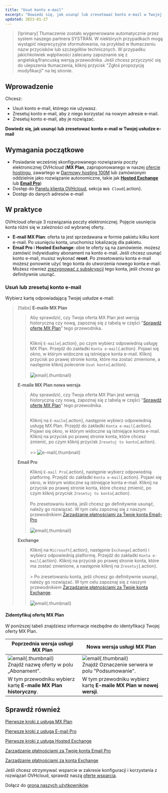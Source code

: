 ```yaml
---
title: "Usuń konto e-mail"
excerpt: "Dowiedz się, jak usunąć lub zresetować konto e-mail w Twojej usłudze e-mail"
updated: 2023-01-27
---
```


> [!primary]
> Tłumaczenie zostało wygenerowane automatycznie przez system naszego partnera SYSTRAN. W niektórych przypadkach mogą wystąpić nieprecyzyjne sformułowania, na przykład w tłumaczeniu nazw przycisków lub szczegółów technicznych. W przypadku jakichkolwiek wątpliwości zalecamy zapoznanie się z angielską/francuską wersją przewodnika. Jeśli chcesz przyczynić się do ulepszenia tłumaczenia, kliknij przycisk "Zgłoś propozycję modyfikacji" na tej stronie.
>

## Wprowadzenie

Chcesz:

- Usuń konto e-mail, którego nie używasz. 
- Zresetuj konto e-mail, aby z niego korzystać na nowym adresie e-mail. 
- Zresetuj konto e-mail, aby je rozwiązać.

**Dowiedz się, jak usunąć lub zresetować konto e-mail w Twojej usłudze e-mail**

## Wymagania początkowe

- Posiadanie wcześniej skonfigurowanego rozwiązania poczty elektronicznej OVHcloud (**MX Plan**, zaproponowanego w naszej [ofercie hostingu](/links/web/hosting), zawartego w [Darmowy hosting 100M](/links/web/domains-free-hosting) lub zamówionym oddzielnie jako rozwiązanie autonomiczne, takie jak [**Hosted Exchange**](/links/web/emails-hosted-exchange) lub [**Email Pro**](/links/web/email-pro))
- Dostęp do [Panelu klienta OVHcloud](/links/manager), sekcja `Web Cloud`{.action}.
- Dostęp do danych adresów e-mail

## W praktyce <a name="instructions"></a>

OVHcloud oferuje 3 rozwiązania poczty elektronicznej. Pojęcie usunięcia konta różni się w zależności od wybranej oferty.

- **E-mail MX Plan**: oferta ta jest sprzedawana w formie pakietu kilku kont e-mail. Po usunięciu konta, uruchomisz lokalizację dla pakietu. 
- **Email Pro** i **Hosted Exchange**: obie te oferty są na zamówienie. możesz zamówić indywidualny abonament na konto e-mail. Jeśli chcesz usunąć konto e-mail, musisz wykonać **reset**. Po zresetowaniu konta e-mail możesz ponownie użyć tego konta do utworzenia nowego konta e-mail. Możesz również [zrezygnować z subskrypcji](/pages/web_cloud/email_and_collaborative_solutions/microsoft_exchange/manage_billing_exchange#usuwanie-kont) tego konta, jeśli chcesz go definitywnie usunąć.

### Usuń lub zresetuj konto e-mail

Wybierz kartę odpowiadającą Twojej usłudze e-mail:

> [!tabs]
> **E-maile MX Plan**
>>
>> Aby sprawdzić, czy Twoja oferta MX Plan jest wersją historyczną czy nową, zapoznaj się z tabelą w części "[Sprawdź ofertę MX Plan](#whichmxplan)" tego przewodnika.<br><br>
>>
>> Kliknij `E-maile`{.action}, po czym wybierz odpowiednią usługę MX Plan. Przejdź do zakładki `Konta e-mail`{.action}. Pojawi się okno, w którym widoczne są istniejące konta e-mail. Kliknij przycisk <i class="icons-elipsis icons-border-rounded icons-masterbrand-blue"></i> po prawej stronie konta, które ma zostać zmienione, a następnie kliknij polecenie `Usuń konto`{.action}.<br><br>
>>![email](images/email-mxplan-legacy-reset.png){.thumbnail}<br>
>>
> **E-maile MX Plan nowa wersja**
>>
>> Aby sprawdzić, czy Twoja oferta MX Plan jest wersją historyczną czy nową, zapoznaj się z tabelą w części "[Sprawdź ofertę MX Plan](#whichmxplan)" tego przewodnika.<br><br>
>>
>> Kliknij na `E-maile`{.action}, następnie wybierz odpowiednią usługę MX Plan. Przejdź do zakładki `Konta e-mail`{.action}. Pojawi się okno, w którym widoczne są istniejące konta e-mail. Kliknij na przycisk <i class="icons-elipsis icons-border-rounded icons-masterbrand-blue"></i> po prawej stronie konta, które chcesz zmienić, po czym kliknij przycisk `Zresetuj to konto`{.action}.<br><br>>>
>>![e-mail](images/email-mxplan-new-reset.png){.thumbnail}<br>
>>
> **Email Pro**
>>
>> Kliknij `E-mail Pro`{.action}, następnie wybierz odpowiednią platformę. Przejdź do zakładki `Konta e-mail`{.action}. Pojawi się okno, w którym widoczne są istniejące konta e-mail. Kliknij na przycisk <i class="icons-elipsis icons-border-rounded icons-masterbrand-blue"></i> po prawej stronie konta, które chcesz zmienić, po czym kliknij przycisk `Zresetuj to konto`{.action}.<br><br>
>> Po zresetowaniu konta, jeśli chcesz go definitywnie usunąć, należy go rozwiązać. W tym celu zapoznaj się z naszym przewodnikiem [Zarządzanie płatnościami za Twoje konta Email-Pro](/pages/web_cloud/email_and_collaborative_solutions/email_pro/manage_billing_emailpro)<br><br>
>>![email](images/emailpro-reset.png){.thumbnail}<br>
>>
> **Exchange**
>>
>> Kliknij na `Microsoft`{.action}, następnie `Exchange`{.action} i wybierz odpowiednią platformę. Przejdź do zakładki `Konta e-mail`{.action}. Kliknij na przycisk <i class="icons-elipsis icons-border-rounded icons-masterbrand-blue"></i> po prawej stronie konta, które ma zostać zmienione, a następnie kliknij na `Zresetuj`{.action}.<br><br>>
>> Po zresetowaniu konta, jeśli chcesz go definitywnie usunąć, należy go rozwiązać. W tym celu zapoznaj się z naszym przewodnikiem [Zarządzanie płatnościami za Twoje konta Exchange](/pages/web_cloud/email_and_collaborative_solutions/microsoft_exchange/manage_billing_exchange).<br><br>
>>![email](images/exchange-reset.png){.thumbnail}<br>
>>

#### Zidentyfikuj ofertę MX Plan <a name="whichmxplan"></a>

W poniższej tabeli znajdziesz informacje niezbędne do identyfikacji Twojej oferty MX Plan.

|Poprzednia wersja usługi MX Plan|Nowa wersja usługi MX Plan|
|---|---|
|![email](images/mxplan-starter-legacy-step1.png){.thumbnail}<br> Znajdź nazwę oferty w polu „Abonament”.|![email](images/mxplan-starter-new-step1.png){.thumbnail}<br>Znajdź Oznaczenie serwera w polu "Podsumowanie".|
|W tym przewodniku wybierz kartę **E-maile MX Plan historyczny**.|W tym przewodniku wybierz kartę **E-maile MX Plan w nowej wersji**.|<br>

## Sprawdź również

[Pierwsze kroki z usługą MX Plan](/pages/web_cloud/email_and_collaborative_solutions/mx_plan/email_generalities)

[Pierwsze kroki z usługą E-mail Pro](/pages/web_cloud/email_and_collaborative_solutions/email_pro/first_config)

[Pierwsze kroki z usługą Hosted Exchange](/pages/web_cloud/email_and_collaborative_solutions/microsoft_exchange/exchange_starting_hosted)

[Zarządzanie płatnościami za Twoje konta Email Pro](/pages/web_cloud/email_and_collaborative_solutions/microsoft_exchange/manage_billing_exchange)

[Zarządzanie płatnościami za konta Exchange](/pages/web_cloud/email_and_collaborative_solutions/microsoft_exchange/manage_billing_exchange)

Jeśli chcesz otrzymywać wsparcie w zakresie konfiguracji i korzystania z rozwiązań OVHcloud, sprawdź naszą [ofertę wsparcia](/links/support).

Dołącz do [grona naszych użytkowników](/links/community).
